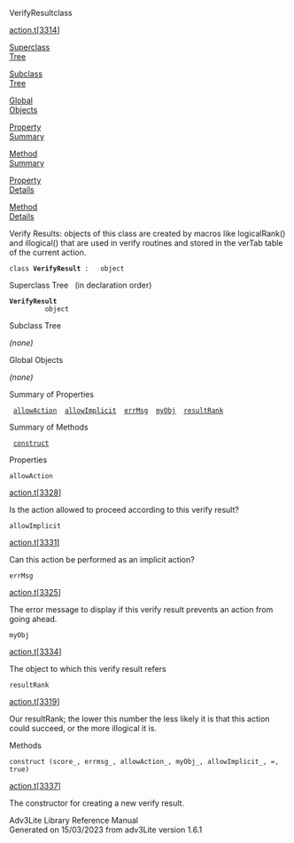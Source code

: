 ---
---
<span class="title">VerifyResult</span><span class="type">class</span>

[action.t](../file/action.t.html)\[[3314](../source/action.t.html#3314)\]

[Superclass  
Tree](#_SuperClassTree_)

[Subclass  
Tree](#_SubClassTree_)

[Global  
Objects](#_ObjectSummary_)

[Property  
Summary](#_PropSummary_)

[Method  
Summary](#_MethodSummary_)

[Property  
Details](#_Properties_)

[Method  
Details](#_Methods_)

<div class="fdesc">

Verify Results: objects of this class are created by macros like
logicalRank() and illogical() that are used in verify routines and
stored in the verTab table of the current action.

`class `**`VerifyResult`**` :   object`

</div>

<span id="_SuperClassTree_"></span>

<div class="mjhd">

<span class="hdln">Superclass Tree</span>   (in declaration order)

</div>

**`VerifyResult`**  
`         object`  
<span id="_SubClassTree_"></span>

<div class="mjhd">

<span class="hdln">Subclass Tree</span>  

</div>

*(none)* <span id="_ObjectSummary_"></span>

<div class="mjhd">

<span class="hdln">Global Objects</span>  

</div>

*(none)* <span id="_PropSummary_"></span>

<div class="mjhd">

<span class="hdln">Summary of Properties</span>  

</div>

` `[`allowAction`](#allowAction)`  `[`allowImplicit`](#allowImplicit)`  `[`errMsg`](#errMsg)`  `[`myObj`](#myObj)`  `[`resultRank`](#resultRank)`  `

<span id="_MethodSummary_"></span>

<div class="mjhd">

<span class="hdln">Summary of Methods</span>  

</div>

` `[`construct`](#construct)`  `

<span id="_Properties_"></span>

<div class="mjhd">

<span class="hdln">Properties</span>  

</div>

<span id="allowAction"></span>

`allowAction`

[action.t](../file/action.t.html)\[[3328](../source/action.t.html#3328)\]

<div class="desc">

Is the action allowed to proceed according to this verify result?

</div>

<span id="allowImplicit"></span>

`allowImplicit`

[action.t](../file/action.t.html)\[[3331](../source/action.t.html#3331)\]

<div class="desc">

Can this action be performed as an implicit action?

</div>

<span id="errMsg"></span>

`errMsg`

[action.t](../file/action.t.html)\[[3325](../source/action.t.html#3325)\]

<div class="desc">

The error message to display if this verify result prevents an action
from going ahead.

</div>

<span id="myObj"></span>

`myObj`

[action.t](../file/action.t.html)\[[3334](../source/action.t.html#3334)\]

<div class="desc">

The object to which this verify result refers

</div>

<span id="resultRank"></span>

`resultRank`

[action.t](../file/action.t.html)\[[3319](../source/action.t.html#3319)\]

<div class="desc">

Our resultRank; the lower this number the less likely it is that this
action could succeed, or the more illogical it is.

</div>

<span id="_Methods_"></span>

<div class="mjhd">

<span class="hdln">Methods</span>  

</div>

<span id="construct"></span>

`construct (score_, errmsg_, allowAction_, myObj_, allowImplicit_, =, true)`

[action.t](../file/action.t.html)\[[3337](../source/action.t.html#3337)\]

<div class="desc">

The constructor for creating a new verify result.

</div>

<div class="ftr">

Adv3Lite Library Reference Manual  
Generated on 15/03/2023 from adv3Lite version 1.6.1

</div>
